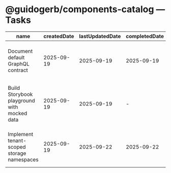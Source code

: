 # @guidogerb/components-catalog — Tasks

| name                                        | createdDate | lastUpdatedDate | completedDate | status      | description                                                                                             |
| ------------------------------------------- | ----------- | --------------- | ------------- | ----------- | ------------------------------------------------------------------------------------------------------- |
| Document default GraphQL contract           | 2025-09-19  | 2025-09-19      | 2025-09-19    | complete    | Captured the baseline query, props, and normalization rules in the README for tenant integrators.       |
| Build Storybook playground with mocked data | 2025-09-19  | 2025-09-19      | -             | in progress | Stand up interactive stories that let product owners explore filters, pagination, and custom renderers. |
| Implement tenant-scoped storage namespaces  | 2025-09-19  | 2025-09-22      | 2025-09-22    | complete    | Ensure persisted view preferences are isolated per tenant/environment to avoid leaking settings.        |

